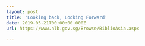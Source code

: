 ```yaml
---
layout: post
title: 'Looking back, Looking Forward'
date: 2019-05-21T00:00:00.000Z
url: https://www.nlb.gov.sg/Browse/BiblioAsia.aspx

---
```


